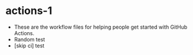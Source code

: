 # actions-1
- These are the workflow files for helping people get started with GitHub Actions.
- Random test
- [skip ci] test